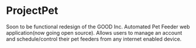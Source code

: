 ProjectPet
==========

Soon to be functional redesign of the GOOD Inc. Automated Pet Feeder web application(now going open source). Allows users to manage an account and schedule/control their pet feeders from any internet enabled device. 

